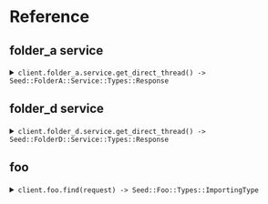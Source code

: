 # Reference
## folder_a service
<details><summary><code>client.folder_a.service.get_direct_thread() -> Seed::FolderA::Service::Types::Response</code></summary>
<dl>
<dd>

#### 🔌 Usage

<dl>
<dd>

<dl>
<dd>

```ruby
client.folder_a.service.get_direct_thread();
```
</dd>
</dl>
</dd>
</dl>


</dd>
</dl>
</details>

## folder_d service
<details><summary><code>client.folder_d.service.get_direct_thread() -> Seed::FolderD::Service::Types::Response</code></summary>
<dl>
<dd>

#### 🔌 Usage

<dl>
<dd>

<dl>
<dd>

```ruby
client.folder_d.service.get_direct_thread();
```
</dd>
</dl>
</dd>
</dl>


</dd>
</dl>
</details>

## foo
<details><summary><code>client.foo.find(request) -> Seed::Foo::Types::ImportingType</code></summary>
<dl>
<dd>

#### 🔌 Usage

<dl>
<dd>

<dl>
<dd>

```ruby
client.foo.find({
  optionalString:'optionalString',
  publicProperty:'publicProperty',
  privateProperty:1
});
```
</dd>
</dl>
</dd>
</dl>

#### ⚙️ Parameters

<dl>
<dd>

<dl>
<dd>

**optionalString:** `String` 
    
</dd>
</dl>

<dl>
<dd>

**publicProperty:** `String` 
    
</dd>
</dl>

<dl>
<dd>

**privateProperty:** `Integer` 
    
</dd>
</dl>
</dd>
</dl>


</dd>
</dl>
</details>
